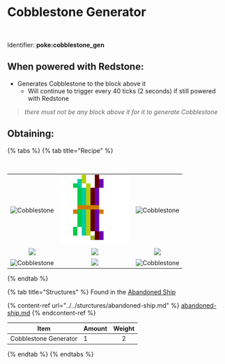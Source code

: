 # Cobblestone Generator

<figure><img src="https://github.com/user-attachments/assets/34cb4b48-f320-41d3-a8aa-68b6f2bb7bb2" alt=""><figcaption></figcaption></figure>

Identifier: **poke:cobblestone\_gen**

## When powered with <img src="https://minecraft.wiki/images/thumb/Redstone_Dust_JE2_BE2.png/150px-Redstone_Dust_JE2_BE2.png?8cf17" alt="" data-size="line">Redstone:

* Generates <img src="https://minecraft.wiki/images/thumb/Cobblestone.png/150px-Cobblestone.png?45867" alt="" data-size="line">Cobblestone to the block above it
  * Will continue to trigger every 40 ticks (2 seconds) if still powered with <img src="https://minecraft.wiki/images/thumb/Redstone_Dust_JE2_BE2.png/150px-Redstone_Dust_JE2_BE2.png?8cf17" alt="" data-size="line">Redstone

> _there must not be any block above it for it to generate_ <img src="https://minecraft.wiki/images/thumb/Cobblestone.png/150px-Cobblestone.png?45867" alt="" data-size="line">_Cobblestone_

## Obtaining:

{% tabs %}
{% tab title="Recipe" %}
<figure><img src="https://minecraft.wiki/images/thumb/Crafting_Table_JE4_BE3.png/150px-Crafting_Table_JE4_BE3.png?5767f" alt=""><figcaption></figcaption></figure>

|                                                                                                 |                                                                                                                |                                                                                                 |
| :---------------------------------------------------------------------------------------------: | :------------------------------------------------------------------------------------------------------------: | :---------------------------------------------------------------------------------------------: |
| ![Cobblestone](https://minecraft.wiki/images/thumb/Cobblestone.png/150px-Cobblestone.png?45867) |                <img src="../../.gitbook/assets/image (1).png" alt="Wires" data-size="original">                | ![Cobblestone](https://minecraft.wiki/images/thumb/Cobblestone.png/150px-Cobblestone.png?45867) |
|               ![](https://minecraft.wiki/images/Water\_Bucket\_JE2\_BE2.png?2fa01)              | ![](https://minecraft.wiki/images/thumb/Redstone\_Dust\_JE2\_BE2.png/150px-Redstone\_Dust\_JE2\_BE2.png?8cf17) |               ![](https://minecraft.wiki/images/Lava\_Bucket\_JE2\_BE2.png?5a4ff)               |
| ![Cobblestone](https://minecraft.wiki/images/thumb/Cobblestone.png/150px-Cobblestone.png?45867) |    ![](https://minecraft.wiki/images/thumb/Dispenser\_\(S\)\_JE4.png/150px-Dispenser\_\(S\)\_JE4.png?a8e35)    | ![Cobblestone](https://minecraft.wiki/images/thumb/Cobblestone.png/150px-Cobblestone.png?45867) |
{% endtab %}

{% tab title="Structures" %}
Found in the [Abandoned Ship](https://pfewiki.gitbook.io/home/sturctures/abandoned-ship)

{% content-ref url="../../sturctures/abandoned-ship.md" %}
[abandoned-ship.md](../../sturctures/abandoned-ship.md)
{% endcontent-ref %}

| Item                   | Amount | Weight |
| ---------------------- | ------ | :----: |
| Cobblestone Generator  | 1      |    2   |
{% endtab %}
{% endtabs %}
